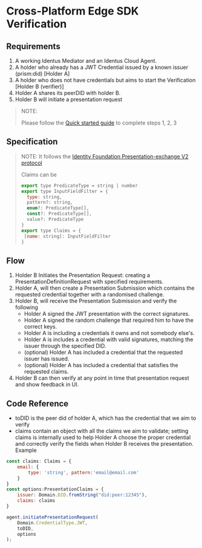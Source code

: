 # Cross-Platform Edge SDK Verification
## Requirements
1. A working Identus Mediator and an Identus Cloud Agent.
2. A holder who already has a JWT Credential issued by a known issuer (prism:did) [Holder A]
3. A holder who does not have credentials but aims to start the Verification [Holder B (verifier)]
4. Holder A shares its peerDID with holder B.
5. Holder B will initiate a presentation request

> NOTE:
>
> Please follow the [Quick started guide](../../docs/quick-start) to complete steps 1, 2, 3

## Specification
> NOTE:
> It follows the [Identity Foundation Presentation-exchange V2 protocol](https://identity.foundation/presentation-exchange/spec/v2.0.0/#input-descriptor) 
> 
> Claims can be 
> ```javascript
> export type PredicateType = string | number
> export type InputFieldFilter = {
>   type: string,
>   pattern?: string,
>   enum?: PredicateType[],
>   const?: PredicateType[],
>   value?: PredicateType
> }
> export type Claims = {
>  [name: string]: InputFieldFilter
> }
> ```

## Flow
1. Holder B Initiates the Presentation Request: creating a PresentationDefinitionRequest with specified requirements.
2. Holder A, will then create a Presentation Submission which contains the requested credential together with a randomised challenge.
3. Holder B, will receive the Presentation Submission and verify the following
    * Holder A signed the JWT presentation with the correct signatures.
    * Holder A signed the random challenge that required him to have the correct keys.
    * Holder A is including a credentials it owns and not somebody else's.
    * Holder A is includes a credential with valid signatures, matching the issuer through the specified DID.
    * (optional) Holder A has included a credential that the requested issuer has issued.
    * (optional) Holder A has included a credential that satisfies the requested claims.
4. Holder B can then verify at any point in time that presentation request and show feedback in UI.

## Code Reference
* toDID is the peer did of holder A, which has the credential that we aim to verify
* claims contain an object with all the claims we aim to validate; setting claims is internally used to help Holder A choose the proper credential and correctly verify the fields when Holder B receives the presentation.
Example 
```javascript
const claims: Claims = {
    email: {
        type: 'string', pattern:'email@email.com'
    }
}
const options:PresentationClaims = { 
    issuer: Domain.DID.fromString("did:peer:12345"),
    claims: claims
}

agent.initiatePresentationRequest(
    Domain.CredentialType.JWT,
    toDID,
    options
);
```



